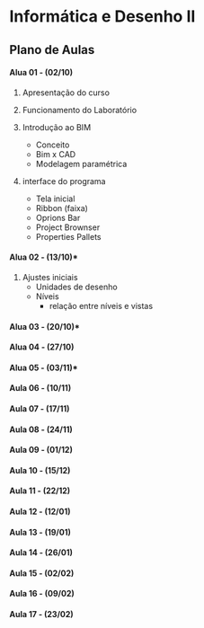 Informática e Desenho II
=========================
Plano de Aulas
--------------

#### Alua 01 - (02/10)

1. Apresentação do curso

1. Funcionamento do Laboratório

1. Introdução ao BIM

    - Conceito
    - Bim x CAD
    - Modelagem paramétrica
    
1. interface do programa
    * Tela inicial
    * Ribbon (faixa)
    * Oprions Bar
    * Project Brownser
    * Properties Pallets
 

#### Alua 02 - (13/10)*
1. Ajustes iniciais
    * Unidades de desenho
    * Níveis
        * relação entre níveis e vistas
 


#### Alua 03 - (20/10)*

#### Alua 04 - (27/10)


#### Alua 05 - (03/11)*

#### Aula 06 - (10/11)

#### Aula 07 - (17/11)

#### Aula 08 - (24/11)



#### Aula 09 - (01/12)

#### Aula 10 - (15/12)

#### Aula 11 - (22/12)



#### Aula 12 - (12/01)

#### Aula 13 - (19/01)

#### Aula 14 - (26/01)


#### Aula 15 - (02/02)

#### Aula 16 - (09/02)


#### Aula 17 - (23/02)


















